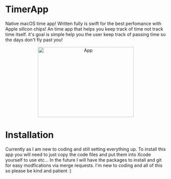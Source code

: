 # TimerApp

Native macOS time app! Written fully is swift for the best perfomance with Apple sillcon chips! An time app that helps you keep track of time not track time itself. it's goal is simple help you the user keep track of passing time so the days don't fly past you! 

<p align="center">
  <img width="300" height="220" alt="App" src="https://github.com/user-attachments/assets/9f655a44-f14a-477d-8666-e93ac83671c8" />
</p>

# Installation

Currently as I am new to coding and still setting everything up. To install this app you will need to just copy the code files and put them into Xcode yourself to use etc... In the future I will have the packages to install and git for easy modfications via merge requests. I'm new to coding and all of this so please be kind and patient :)
